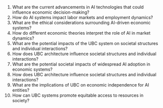 1. What are the current advancements in AI technologies that could influence economic decision-making?
2. How do AI systems impact labor markets and employment dynamics?
3. What are the ethical considerations surrounding AI-driven economic systems?
4. How do different economic theories interpret the role of AI in market dynamics?
6. What are the potential impacts of the UBC system on societal structures and individual interactions?
6. How does UBC architecture influence societal structures and individual interactions?
5. What are the potential societal impacts of widespread AI adoption in economic systems?
6. How does UBC architecture influence societal structures and individual interactions?
7. What are the implications of UBC on economic independence for AI entities?
8. How can UBC systems promote equitable access to resources in society?
